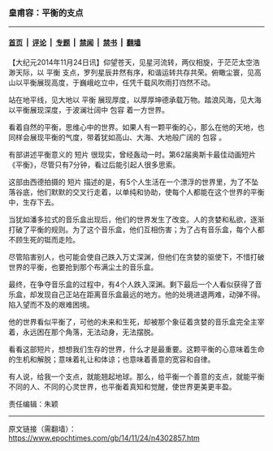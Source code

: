 ### 皇甫容：平衡的支点

---

#### [首页](../../../..?n4302857) &nbsp;|&nbsp; [评论](../../../../../epoch-comment?n4302857) &nbsp;|&nbsp; [专题](../../../../../epoch-special?n4302857) &nbsp;|&nbsp; [禁闻](../../../../../epoch-news?n4302857) &nbsp;|&nbsp; [禁书](../../../../../books?n4302857) &nbsp;|&nbsp; [翻墙](https://github.com/gfw-breaker/nogfw/blob/master/README.md?n4302857)


<div class="post_content" id="artbody" itemprop="articleBody">
 <!-- article content begin -->
 <p>
  【大纪元2014年11月24日讯】仰望苍天，见星河流转，两仪相旋，于茫茫太空浩渺天际，以
  <ok href="https://www.epochtimes.com/gb/tag/%E5%B9%B3%E8%A1%A1.html">
   平衡
  </ok>
  支点，罗列星辰井然有序，和谐运转共存共荣。俯瞰尘寰，见高山以平衡展现高度，于巍峨屹立中，任凭千载风吹雨打岿然不动。
 </p>
 <p>
  站在地平线，见大地以
  <ok href="https://www.epochtimes.com/gb/tag/%E5%B9%B3%E8%A1%A1.html">
   平衡
  </ok>
  展现厚度，以厚厚坤德承载万物。踏浪风海，见大海以平衡展现深度，于波澜壮阔中
  <ok href="https://www.epochtimes.com/gb/tag/%E5%8C%85%E5%AE%B9.html">
   包容
  </ok>
  着一方世界。
 </p>
 <p>
  看着自然的平衡，思维心中的世界。如果人有一颗平衡的心，那么在他的天地，也同样会展现平衡的气度，带着犹如高山、大海、大地般广阔的
  <ok href="https://www.epochtimes.com/gb/tag/%E5%8C%85%E5%AE%B9.html">
   包容
  </ok>
  。
 </p>
 <p>
  有部讲述平衡意义的
  <ok href="https://www.epochtimes.com/gb/tag/%E7%9F%AD%E7%89%87.html">
   短片
  </ok>
  很现实，曾经轰动一时。第62届奥斯卡最佳动画短片《平衡》，尽管只有7分钟，看过后能引起人很多思索。
 </p>
 <p>
  这部由西德拍摄的
  <ok href="https://www.epochtimes.com/gb/tag/%E7%9F%AD%E7%89%87.html">
   短片
  </ok>
  描述的是，有5个人生活在一个漂浮的世界里，为了不坠落谷底，他们默默的交叉行走着，以单纯和协助，使每个人都能在这个世界的平衡中，生存下去。
 </p>
 <p>
  当犹如潘多拉式的音乐盒出现后，他们的世界发生了改变。人的贪婪和私欲，逐渐打破了平衡的规则。为了这个音乐盒，他们互相伤害；为了占有音乐盒，每个人都不顾生死的铤而走险。
 </p>
 <p>
  尽管陷害别人，也可能会使自己跌入万丈深渊，但他们在贪婪的驱使下，不惜打破世界的平衡，也要抢到那个布满尘土的音乐盒。
 </p>
 <p>
  最终，在争夺音乐盒的过程中，有4个人跌入深渊。剩下最后一个人看似获得了音乐盒，却发现自己正站在距离音乐盒最远的地方。他的处境进退两难，动弹不得。陷入望而不及的艰难困境。
 </p>
 <p>
  他的世界看似平衡了，可他的未来和生死，却被那个象征着贪婪的音乐盒完全主宰着，永远困在那个角落，无法动身，无法摆脱。
 </p>
 <p>
  看看这部短片，想想我们生存的世界，什么才是最重要。这颗平衡的心意味着生命的生机和解脱；意味着礼让和体谅；也意味着善意的宽容和自律。
 </p>
 <p>
  有人说，给我一个支点，就能翘起地球。那么，给平衡一个善意的支点，就能平衡不同的人、不同的心灵世界，也平衡着真知和觉醒，使世界更美更丰盈。
 </p>
 <p>
  责任编辑：朱颖
 </p>
 <!-- article content end -->
 <div id="below_article_ad">
 </div>
</div>


---

原文链接（需翻墙）：https://www.epochtimes.com/gb/14/11/24/n4302857.htm